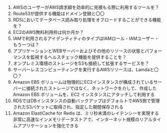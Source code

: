 1. AWSのユーザーがAWS請求額を効率的に見積もる際に利用するツールを？
2. Route53が提供する機能はドメイン登録と〇〇
3. RDSにおいてデータベース読み取り処理をオフロードすることができる機能を？
4. EC2のAWS無料利用枠は何か月か？
5. IAMで利用されるアイデンティティのタイプはIAMロール・IAMユーザー・もう一つは？
6. アプリケーションとWEBサーバーおよびその他のリソースの状態とパフォーマンスを監視するヘルスチェック機能を提供することを？
7. オンプレミス環境のストレージをS3も接続して拡張するサービスを？
8. サーバーレスコンピューティングを実行するAWSリソースは、Lamdaと〇〇？
9. Amazon EBS ボリュームは物理的にEC2インスタンスが構成されているサーバーに接続されたストレージではなく、ネットワークを介して、作成した Amazon EBS ボリュームを、EC2 インスタンスにアタッチして利用する
10. RDSではDBインスタンスの自動バックアップはデフォルトでAWS側で管理されたS3バケットに取得され、指定した期間保存される
11. Amazon ElastiCache for Redis は、ミリ秒未満のレイテンシーを実現する非常に高速なインメモリデータストアで、インターネット規模のリアルタイムアプリケーションを強化できる
